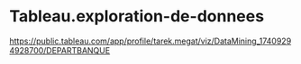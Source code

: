 # Tableau.exploration-de-donnees
https://public.tableau.com/app/profile/tarek.megat/viz/DataMining_17409294928700/DEPARTBANQUE
